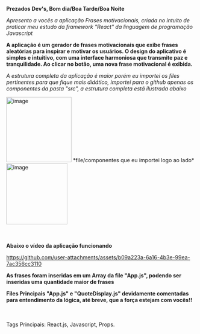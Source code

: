 **Prezados Dev's, Bom dia/Boa Tarde/Boa Noite**

*Apresento a vocês a aplicação Frases motivacionais, criada no intuito de praticar meu estudo da framework "React" da linguagem de programação Javascript*

**A aplicação é um gerador de frases motivacionais que exibe frases aleatórias para inspirar e motivar os usuários. O design do aplicativo é simples e intuitivo, com uma interface harmoniosa que transmite paz e tranquilidade. Ao clicar no botão, uma nova frase motivacional é exibida.**

*A estrutura completa da aplicação é maior porém eu importei os files pertinentes para que fique mais didático, importei para o github apenas os componentes da pasta "src", a estrutura completa está ilustrada abaixo*

<img width="173" alt="image" src="https://github.com/user-attachments/assets/57dad250-255d-4ffd-9474-b28cd59a96cb" />
 *file/componentes que eu importei logo ao lado*
<img width="162" alt="image" src="https://github.com/user-attachments/assets/ad113dce-ae2f-4300-a8a8-d2aad451ace2" />





<br><br>**Abaixo o vídeo da aplicação funcionando**



https://github.com/user-attachments/assets/b09a223a-6a16-4b3e-99ea-7ac356cc3110



**As frases foram inseridas em um Array da file "App.js", podendo ser inseridas uma quantidade maior de frases**



**Files Principais "App.js" e "QuoteDisplay.js" devidamente comentadas para entendimento da lógica, até breve, que a força estejam com vocês!!**

<br><br>Tags Principais: React.js, Javascript, Props.


